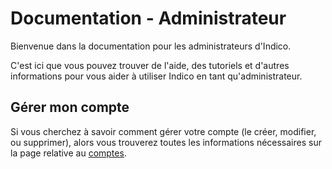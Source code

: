 # Documentation - Administrateur

Bienvenue dans la documentation pour les administrateurs d'Indico.

C'est ici que vous pouvez trouver de l'aide, des tutoriels et d'autres informations pour vous aider à utiliser Indico en tant qu'administrateur.

## Gérer mon compte

Si vous cherchez à savoir comment gérer votre compte (le créer, modifier, ou supprimer),
alors vous trouverez toutes les informations nécessaires sur la page relative au [comptes](./account.md).